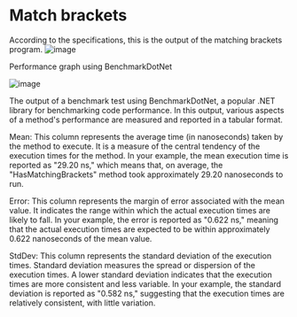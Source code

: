 # Match brackets

According to the specifications, this is the output of the matching brackets program.
![image](https://github.com/reneflorendo/matchbrackets/assets/4901363/395bb6cc-fc2a-41d7-9765-d2bee860eb5a)


Performance graph using BenchmarkDotNet

![image](https://github.com/reneflorendo/matchbrackets/assets/4901363/857948de-6f8c-478c-9129-b58a0fd9358e)

The output of a benchmark test using BenchmarkDotNet, a popular .NET library for benchmarking code performance. In this output, various aspects of a method's performance are measured and reported in a tabular format.

Mean: This column represents the average time (in nanoseconds) taken by the method to execute. It is a measure of the central tendency of the execution times for the method. In your example, the mean execution time is reported as "29.20 ns," which means that, on average, the "HasMatchingBrackets" method took approximately 29.20 nanoseconds to run.

Error: This column represents the margin of error associated with the mean value. It indicates the range within which the actual execution times are likely to fall. In your example, the error is reported as "0.622 ns," meaning that the actual execution times are expected to be within approximately 0.622 nanoseconds of the mean value.

StdDev: This column represents the standard deviation of the execution times. Standard deviation measures the spread or dispersion of the execution times. A lower standard deviation indicates that the execution times are more consistent and less variable. In your example, the standard deviation is reported as "0.582 ns," suggesting that the execution times are relatively consistent, with little variation.
